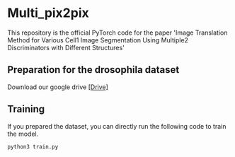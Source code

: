 # Multi_pix2pix
This repository is the official PyTorch code for the paper 'Image Translation Method for Various Cell1 Image Segmentation Using Multiple2 Discriminators with Different Structures' 

## Preparation for the drosophila dataset
Download our google drive [[Drive]](https://drive.google.com/file/d/1CxxLRN1QUsZID85L1lAv3GnYWRauiYBW/view?usp=sharing)

## Training
If you prepared the dataset, you can directly run the following code to train the model.
```
python3 train.py 
```
